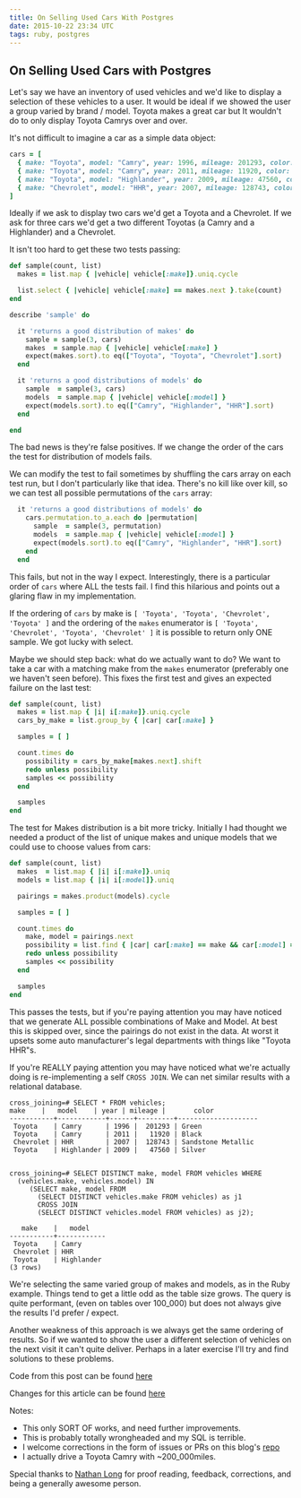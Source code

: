 ```yaml
---
title: On Selling Used Cars With Postgres
date: 2015-10-22 23:34 UTC
tags: ruby, postgres
---
```


## On Selling Used Cars with Postgres

Let's say we have an inventory of used vehicles and we'd like to
display a selection of these vehicles to a user. It would be
ideal if we showed the user a group varied by brand / model.
Toyota makes a great car but It wouldn't do to only display
Toyota Camrys over and over.

It's not difficult to imagine a car as a simple data object:

```ruby
cars = [
  { make: "Toyota", model: "Camry", year: 1996, mileage: 201293, color: "Green" },
  { make: "Toyota", model: "Camry", year: 2011, mileage: 11920, color: "Black" },
  { make: "Toyota", model: "Highlander", year: 2009, mileage: 47560, color: "Silver" },
  { make: "Chevrolet", model: "HHR", year: 2007, mileage: 128743, color: "Sandstone Metallic" }
]
```

Ideally if we ask to display two cars we'd get a Toyota
and a Chevrolet. If we ask for three cars we'd get a two different
Toyotas (a Camry and a Highlander) and a Chevrolet.

It isn't too hard to get these two tests passing:

```ruby
def sample(count, list)
  makes = list.map { |vehicle| vehicle[:make]}.uniq.cycle

  list.select { |vehicle| vehicle[:make] == makes.next }.take(count)
end

describe 'sample' do

  it 'returns a good distribution of makes' do
    sample = sample(3, cars)
    makes  = sample.map { |vehicle| vehicle[:make] }
    expect(makes.sort).to eq(["Toyota", "Toyota", "Chevrolet"].sort)
  end

  it 'returns a good distributions of models' do
    sample  = sample(3, cars)
    models  = sample.map { |vehicle| vehicle[:model] }
    expect(models.sort).to eq(["Camry", "Highlander", "HHR"].sort)
  end

end
```

The bad news is they're false positives. If we change the order of the cars
the test for distribution of models fails.

We can modify the test to fail sometimes by shuffling the cars array on each
test run, but I don't particularly like that idea. There's no kill like over
kill, so we can test all possible permutations of the `cars` array:

```ruby
  it 'returns a good distributions of models' do
    cars.permutation.to_a.each do |permutation|
      sample  = sample(3, permutation)
      models  = sample.map { |vehicle| vehicle[:model] }
      expect(models.sort).to eq(["Camry", "Highlander", "HHR"].sort)
    end
  end
```

This fails, but not in the way I expect. Interestingly, there is a particular
order of `cars` where ALL the tests fail. I find this hilarious and points out a
glaring flaw in my implementation.

If the ordering of `cars` by make is `[ 'Toyota', 'Toyota', 'Chevrolet', 'Toyota' ]`
and the ordering of the `makes` enumerator is `[ 'Toyota', 'Chevrolet', 'Toyota', 'Chevrolet' ]`
it is possible to return only ONE sample. We got lucky with select.

Maybe we should step back: what do we actually want to do?
We want to take a car with a matching make from the `makes` enumerator
(preferably one we haven't seen before). This fixes the first test and gives
an expected failure on the last test:


```ruby
def sample(count, list)
  makes = list.map { |i| i[:make]}.uniq.cycle
  cars_by_make = list.group_by { |car| car[:make] }

  samples = [ ]

  count.times do
    possibility = cars_by_make[makes.next].shift
    redo unless possibility
    samples << possibility
  end

  samples
end
```

The test for Makes distribution is a bit more tricky. Initially I had thought
we needed a product of the list of unique makes and unique models that we
could use to choose values from cars:

```ruby
def sample(count, list)
  makes  = list.map { |i| i[:make]}.uniq
  models = list.map { |i| i[:model]}.uniq

  pairings = makes.product(models).cycle

  samples = [ ]

  count.times do
    make, model = pairings.next
    possibility = list.find { |car| car[:make] == make && car[:model] == model }
    redo unless possibility
    samples << possibility
  end

  samples
end
```

This passes the tests, but if you're paying attention you may have
noticed that we generate ALL possible combinations of Make and Model.
At best this is skipped over, since the pairings do not exist in the
data. At worst it upsets some auto manufacturer's legal departments with
things like "Toyota HHR"s.

If you're REALLY paying attention you may have noticed what we're
actually doing is re-implementing a self `CROSS JOIN`. We can net
similar results with a relational database.

```
cross_joining=# SELECT * FROM vehicles;                                                                                                                                                           make    |   model    | year | mileage |       color        
-----------+------------+------+---------+--------------------
 Toyota    | Camry      | 1996 |  201293 | Green
 Toyota    | Camry      | 2011 |   11920 | Black
 Chevrolet | HHR        | 2007 |  128743 | Sandstone Metallic
 Toyota    | Highlander | 2009 |   47560 | Silver


cross_joining=# SELECT DISTINCT make, model FROM vehicles WHERE
  (vehicles.make, vehicles.model) IN
     (SELECT make, model FROM
       (SELECT DISTINCT vehicles.make FROM vehicles) as j1
       CROSS JOIN
       (SELECT DISTINCT vehicles.model FROM vehicles) as j2);

   make    |   model
-----------+------------
 Toyota    | Camry
 Chevrolet | HHR
 Toyota    | Highlander
(3 rows)

```

We're selecting the same varied group of makes and models, as in the Ruby example.
Things tend to get a little odd as the table size grows. The query is quite performant,
(even on tables over 100_000) but does not always give the results I'd prefer / expect.

Another weakness of this approach is we always get the same ordering of results. So if
we wanted to show the user a different selection of vehicles on the next visit it can't
quite deliver. Perhaps in a later exercise I'll try and find solutions to these problems.

Code from this post can be found [here](https://gist.github.com/piisalie/c913bdbfcf9211d9f927)

Changes for this article can be found [here](https://github.com/piisalie/cannot_into_computers/commits/master/source/articles/2015-10-22-on-selling-used-cars-with-postgres.html.markdown)

Notes:

* This only SORT OF works, and need further improvements.
* This is probably totally wrongheaded and my SQL is terrible.
* I welcome corrections in the form of issues or PRs on this blog's [repo](https://github.com/piisalie/cannot_into_computers)
* I actually drive a Toyota Camry with ~200_000miles.


Special thanks to [Nathan Long](https://twitter.com/sleeplessgeek) for proof
reading, feedback, corrections, and being a generally awesome person.
